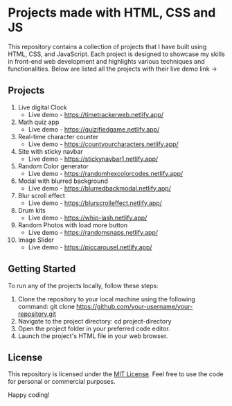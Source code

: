 # Projects made with HTML, CSS and JS
This repository contains a collection of projects that I have built using HTML, CSS, and JavaScript. Each project is designed to showcase my skills in front-end web development and highlights various techniques and functionalities. Below are listed all the projects with their live demo link ->

## Projects

1. Live digital Clock
   * Live demo - https://timetrackerweb.netlify.app/
2. Math quiz app
   * Live demo - https://quizifiedgame.netlify.app/
3. Real-time character counter
   * Live demo - https://countyourcharacters.netlify.app/
4. Site with sticky navbar
   * Live demo - https://stickynavbar1.netlify.app/
5. Random Color generator
   * Live demo - https://randomhexcolorcodes.netlify.app/
6. Modal with blurred background
   * Live demo - https://blurredbackmodal.netlify.app/
7. Blur scroll effect
   * Live demo - https://blurscrolleffect.netlify.app/
8. Drum kits
   * Live demo - https://whip-lash.netlify.app/
9. Random Photos with load more button
   * Live demo - https://randomsnaps.netlify.app/
10. Image Slider
    * Live demo - https://piccarousel.netlify.app/

## Getting Started

To run any of the projects locally, follow these steps:

1. Clone the repository to your local machine using the following command: git clone https://github.com/your-username/your-repository.git
2. Navigate to the project directory: cd project-directory
3. Open the project folder in your preferred code editor.
4. Launch the project's HTML file in your web browser.

## License

This repository is licensed under the [MIT License](https://opensource.org/license/mit/). Feel free to use the code for personal or commercial purposes.

Happy coding!



